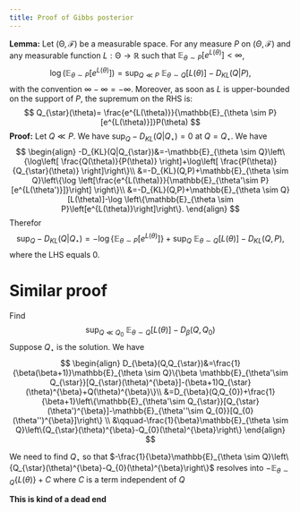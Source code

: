 ```yaml
---
title: Proof of Gibbs posterior
---
```


**Lemma:** Let $(\mathcal{\Theta},\mathcal{F})$ be a measurable space. For any measure $P$ on $(\Theta,\mathcal{F})$ and any measurable function $L:\mathcal{\Theta}\to \mathbb{R}$ such that $\mathbb{E}_{\theta\sim P}[e^{L(\theta)}]<\infty$,
$$
\log \left(\mathbb{E}_{\theta\sim P}[e^{L(\theta)}]\right)=\mathop{\mathrm{sup}}_{Q\ll P}\ \mathbb{E}_{\theta \sim Q}[L(\theta)]-D_{KL}(Q|P),
$$
with the convention $\infty-\infty=-\infty$. Moreover, as soon as $L$ is upper-bounded on the support of $P$, the supremum on the RHS is:
$$
Q_{\star}(\theta)= \frac{e^{L(\theta)}}{\mathbb{E}_{\theta \sim P}[e^{L(\theta)}]}P(\theta)
$$
**Proof:** Let $Q\ll P$. We have $\mathop{\mathrm{sup}}_{Q}-D_{KL}(Q|Q_{\star})=0$ at  $Q=Q_{\star}$. We have
$$
\begin{align}
-D_{KL}(Q|Q_{\star})&=-\mathbb{E}_{\theta \sim Q}\left\{\log\left[ \frac{Q(\theta)}{P(\theta)} \right]+\log\left[ \frac{P(\theta)}{Q_{\star}(\theta)} \right]\right\}\\
&=-D_{KL}(Q,P)+\mathbb{E}_{\theta \sim Q}\left\{\log \left[\frac{e^{L(\theta)}}{\mathbb{E}_{\theta'\sim P}[e^{L(\theta')}]}\right] \right\}\\
&=-D_{KL}(Q,P)+\mathbb{E}_{\theta \sim Q}[L(\theta)]-\log \left\{\mathbb{E}_{\theta \sim P}\left[e^{L(\theta)}\right]\right\}.
\end{align}
$$
Therefor
$$
\mathop{\mathrm{sup}}_{Q}-D_{KL}(Q|Q_{\star})=-\log \left\{\mathbb{E}_{\theta \sim P}\left[e^{L(\theta)}\right] \right\}+\mathop{\mathrm{sup}}_{Q}\ \mathbb{E}_{\theta \sim Q}[L(\theta)]-D_{KL}(Q,P),
$$
where the LHS equals $0$.


# Similar proof

Find
$$
\mathop{\mathrm{sup}}_{Q\ll Q_{0}}\ \mathbb{E}_{\theta \sim Q}[L(\theta)]-D_{\beta}(Q,Q_{0}) 
$$
Suppose $Q_{\star}$ is the solution. We have
$$
\begin{align}
D_{\beta}(Q,Q_{\star})&=\frac{1}{\beta(\beta+1)}\mathbb{E}_{\theta \sim Q}\{\beta \mathbb{E}_{\theta'\sim Q_{\star}}[Q_{\star}(\theta)^{\beta}]-(\beta+1)Q_{\star}(\theta)^{\beta}+Q(\theta)^{\beta}\}\\
&=D_{\beta}(Q,Q_{0})+\frac{1}{\beta+1}\left\{\mathbb{E}_{\theta'\sim Q_{\star}}[Q_{\star}(\theta')^{\beta}]-\mathbb{E}_{\theta''\sim Q_{0}}[Q_{0}(\theta'')^{\beta}]\right\} \\
&\qquad-\frac{1}{\beta}\mathbb{E}_{\theta \sim Q}\left\{Q_{\star}(\theta)^{\beta}-Q_{0}(\theta)^{\beta}\right\} 
\end{align}
$$

We need to find $Q_{\star}$ so that $-\frac{1}{\beta}\mathbb{E}_{\theta \sim Q}\left\{Q_{\star}(\theta)^{\beta}-Q_{0}(\theta)^{\beta}\right\}$ resolves into $-\mathbb{E}_{\theta \sim Q}\left\{L(\theta)\right\}+C$ where $C$ is a term independent of $Q$

**This is kind of a dead end**

##
